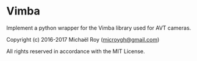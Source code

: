 # Vimba

Implement a python wrapper for the Vimba library used for AVT cameras.

Copyright (c) 2016-2017 Michaël Roy (microygh@gmail.com)

All rights reserved in accordance with the MIT License.
